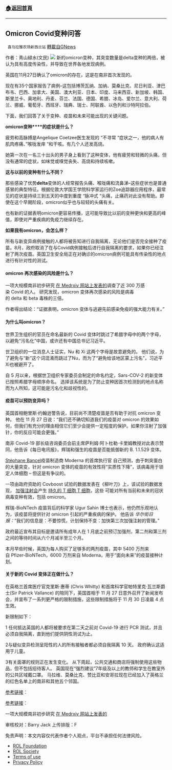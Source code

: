 ###  [:house:返回首頁](https://github.com/ourhimalayas/txt)
---


## Omicron Covid变种问答
` 喜马拉雅农场新西兰站` [轉載自GNews](https://gnews.org/zh-hans/1722261/)

作者：靑山緑水(文民)
![](https://assets.gnews.org/wp-content/uploads/2021/12/图片-1-7.jpg)
新的omicron变种，其突变数量是delta变种的两倍，被认为具有高度传染性，并导致在世界各地发现病例。

英国在11月27日确认了omicron的存在，这是在南非首次发现的。

现在有35个国家报告了病例–这包括博茨瓦纳、加纳、莫桑比克、尼日利亚、津巴布韦、巴西、加拿大、美国、澳大利亚、日本、印度、马来西亚、新加坡、韩国、斯里兰卡、奥地利、丹麦、芬兰、法国、德国、希腊、冰岛、爱尔兰、意大利、荷兰、挪威、葡萄牙、西班牙、瑞典、瑞士、阿联酋、以色列和沙特阿拉伯。

下面，我们回答了关于变种、疫苗和未来可能出现的关键问题。

**omicron****变****种****的症状是什么？**

疲劳和高脉搏是Angelique Coetzee医生发现的 “不寻常 “症状之一，他的病人有肌肉疼痛、”喉咙发痒 “和干咳。有几个人还发高烧。

她第一次在一名三十出头的男子身上看到了这种变体，他有疲劳和轻微的头痛，但没有通常的症状，如味觉或嗅觉丧失、高烧和持续咳嗽。

**这与以前的变种有什么不同？**

那些感染了优势**delta**变体的人经常报告头痛、喉咙痛和流鼻涕–这些症状也是普通感冒的典型特征。根据伦敦大学国王学院科学家运行的Zoe追踪器应用程序，最常见的症状是持续三到五天的中度到重度 “脉冲式 “头痛，止痛药对此没有帮助。即使在这个早期阶段，omicron似乎也与较轻的头痛有关。

也有新的证据表明omicron更容易传播，这可能导致比以前的变种更快和更高的峰值，即使对严重疾病的免疫力继续存在。

**如果我有****omicron****，会怎么样？**

所有与新变异病例接触的人都将被告知进行自我隔离，无论他们是否完全接种了疫苗。8月，政府取消了在与Covid病例接触后进行自我隔离的要求，如果你已经注射了两次疫苗。英国卫生安全局正在对确诊的omicron病例可能具有传染性的地点进行有针对性的测试。

#### omicron 再次感染的风险是什么？ 

一项大规模南非初步研究 [在 Medrxiv 网站上发表的](https://www.medrxiv.org/content/10.1101/2021.11.11.21266068v2.full.pdf)调查了近 300 万感染 Covid 的人。 研究发现，omicron 变体再次感染的风险是病毒的 delta 和 beta 毒株的三倍。

作者得出结论：“证据表明，omicron 变体与逃避先前感染免疫的强大能力有关。”

#### 为什么叫omicron？ 

世界卫生组织的官员在命名最新的 Covid 变体时跳过了希腊字母中的两个字母，以避免“污名化”中国，或许还有中国总书记习近平。

世卫组织的一位消息人士证实，Nu 和 Xi 这两个字母是故意避免的。 他们说，为了避免与“新”这个词混淆而跳过了Nu，而为了“避免给该地区蒙上污名”，习近平Xi也被避开了。

自 5 月以来，根据世卫组织专家委员会制定的命名约定，Sars-COV-2 的新变体已按照希腊字母顺序命名。 选择该系统是为了防止变种因首次检测到的地点名称而为人所知，这可能是污名化和歧视性的。

#### 疫苗可以预防变异吗？ 

英国首相鲍里斯·约翰逊警告说，目前尚不清楚疫苗是否有助于对抗 omicron 变种。 他在 11 月 27 日说：“我们还不确切知道我们的疫苗对 omicron 的效果如何，但我们有充分的理由相信它们至少会提供一定程度的保护。如果你注射了加强针，你的反应可能会更强。”

南非 Covid-19 部长级咨询委员会前主席萨利姆·阿卜杜勒·卡里姆教授对此表示赞同，他告诉《每日电讯报》，辉瑞和强生的疫苗是否能抵御新的 B. 1.1.529 变体。

[Stéphane Bancel](https://www.telegraph.co.uk/global-health/science-and-disease/vaccines-will-take-material-hit-against-omicron-predicts-moderna/)疫苗制造商 Moderna 的首席执行官 自己预测，由于刺突蛋白的大量突变，针对 omicron 变体的疫苗的有效性将“实质性下降”，该病毒用于锁定人体细胞 – 但这是有争议的。

一项由政府资助的 Covboost 试验的数据发表在《柳叶刀》上，该试验的数据发现， [加强注射会](https://www.telegraph.co.uk/global-health/science-and-disease/will-end-having-booster-jabs-forever-everything-need-know/)产生 [持久的 T 细胞 T 细胞](https://www.telegraph.co.uk/news/2021/11/23/covid-vaccine-creates-t-cells-gives-better-immune-response-current/)，这些 可能对所有当前和未来的冠状病毒变种有效，包括 omicron。

辉瑞-BioNTech 疫苗背后的科学家 Ugur Sahin 博士也表示，他仍然乐观地认为，该疫苗将提供针对 omicron 引起的严重疾病的保护。 他告诉 *华尔街日报：*“我们的信息是：不要惊慌，计划保持不变：加快第三次加强注射的管理。”

政府最近宣布其目标是邀请所有成年人在 1 月底之前预订加强剂，第二剂和第三剂之间的等待时间从六个月减半至三个月。

本月早些时候，英国为每人购买了足够多的两剂疫苗，其中 5400 万剂来自 Pfizer-BioNTech，6000 万剂来自 Moderna，用于“面向未来”的疫苗接种计划。

#### 关于新的 Covid 变体正在做什么？ 

在英格兰首席医疗官克里斯·惠蒂 (Chris Whitty) 和首席科学官帕特里克·瓦兰斯爵士(Sir Patrick Vallance) 的陪同下，英国首相于 11 月 27 日意外召开了新闻发布会，并宣布了一系列更严格的限制措施，这些限制措施将于 11 月 30 日凌晨 4 点生效。

新限制如下：

1 任何抵达英国的人都将被要求在第二天之前对 Covid-19 进行 PCR 测试，并且必须自我隔离，直到他们提供阴性测试为止。

2与疑似变异检测呈阳性的人的所有接触者都必须自我隔离 10 天。 政府确认这适用于儿童。

3有关面罩的规则正在发生变化。 从下周起，公共交通和商店将强制使用这些物品，但不包括招待客人。 英国现在“强烈建议”7年级及以上的教师和学生在教室外的公共区域戴口罩。 马拉维、莫桑比克、赞比亚和安哥拉现在已经加入了英格兰的红色名单上的南非和其他五个邻国。

[参考链接](https://www.telegraph.co.uk/news/2021/12/02/omicron-covid-variant-symptoms-vaccine-efficacy-difference/)：

[参考链接](https://www.medrxiv.org/content/10.1101/2021.11.11.21266068v2.full.pdf)：

一项大规模南非初步研究 [在 Medrxiv 网站上发表的](https://www.medrxiv.org/content/10.1101/2021.11.11.21266068v2.full.pdf)



审核校对：Barry Jack
上传排版：F

 

免责声明：本文内容仅代表作者个人观点，平台不承担任何法律风险。

- [ROL Foundation](https://rolfoundation.org/)
- [ROL Society](https://rolsociety.org/)
- [Terms of use](https://gnews.org/terms-of-use-3/)
- [Privacy Policy](https://gnews.org/privacy-policy/)

